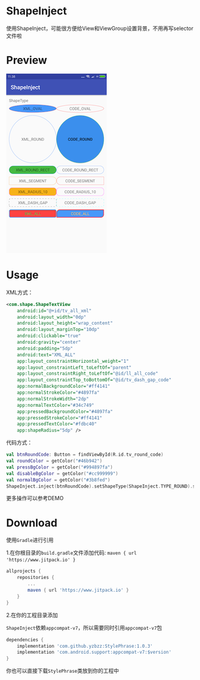 # ShapeInject

使用ShapeInject，可能很方便给View和ViewGroup设置背景，不用再写selector文件啦

# Preview

![device-shape](./screenshot/device-shape.png)  

# Usage

XML方式：

```xml
<com.shape.ShapeTextView
    android:id="@+id/tv_all_xml"
    android:layout_width="0dp"
    android:layout_height="wrap_content"
    android:layout_marginTop="10dp"
    android:clickable="true"
    android:gravity="center"
    android:padding="5dp"
    android:text="XML_ALL"
    app:layout_constraintHorizontal_weight="1"
    app:layout_constraintLeft_toLeftOf="parent"
    app:layout_constraintRight_toLeftOf="@id/ll_all_code"
    app:layout_constraintTop_toBottomOf="@id/tv_dash_gap_code"
    app:normalBackgroundColor="#ff4141"
    app:normalStrokeColor="#4897fa"
    app:normalStrokeWidth="2dp"
    app:normalTextColor="#34c749"
    app:pressedBackgroundColor="#4897fa"
    app:pressedStrokeColor="#ff4141"
    app:pressedTextColor="#fdbc40"
    app:shapeRadius="5dp" />
```

代码方式：

```kotlin
val btnRoundCode: Button = findViewById(R.id.tv_round_code)
val roundColor = getColor("#46b942")
val pressBgColor = getColor("#994897fa")
val disableBgColor = getColor("#cc999999")
val normalBgColor = getColor("#3b8fed")
ShapeInject.inject(btnRoundCode).setShapeType(ShapeInject.TYPE_ROUND).setStroke(2, roundColor).setBackgroundColor(pressBgColor, disableBgColor, normalBgColor).background()
```

更多操作可以参考DEMO

# Download

使用`Gradle`进行引用

1.在你根目录的`build.gradle`文件添加代码: `maven { url 'https://www.jitpack.io' }`

```groovy
allprojects {
    repositories {
        ...
        maven { url 'https://www.jitpack.io' }
    }
}
```

2.在你的工程目录添加

`ShapeInject`依赖`appcompat-v7`，所以需要同时引用`appcompat-v7`包

```groovy
dependencies {
	implementation 'com.github.yzbzz:StylePhrase:1.0.3'
    implementation 'com.android.support:appcompat-v7:$version'
}
```

你也可以直接下载`StylePhrase`类放到你的工程中